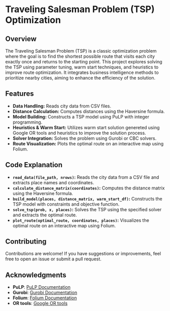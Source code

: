 # Traveling Salesman Problem (TSP) Optimization

## Overview

The Traveling Salesman Problem (TSP) is a classic optimization problem where the goal is to find the shortest possible route that visits each city exactly once and returns to the starting point. This project explores solving the TSP using parameter tuning, warm start techniques, and heuristics to improve route optimization. It integrates business intelligence methods to prioritize nearby cities, aiming to enhance the efficiency of the solution.

## Features

- **Data Handling:** Reads city data from CSV files.
- **Distance Calculation:** Computes distances using the Haversine formula.
- **Model Building:** Constructs a TSP model using PuLP with integer programming.
- **Heuristics & Warm Start:** Utilizes warm start solution genereted using Google OR tools and heuristics to improve the solution process.
- **Solver Integration:** Solves the problem using Gurobi or CBC solvers.
- **Route Visualization:** Plots the optimal route on an interactive map using Folium.

## Code Explanation

- **`read_data(file_path, nrows)`:** Reads the city data from a CSV file and extracts place names and coordinates.
- **`calculate_distance_matrix(coordinates)`:** Computes the distance matrix using the Haversine formula.
- **`build_model(places, distance_matrix, warm_start_df)`:** Constructs the TSP model with constraints and objective function.
- **`solve_tsp(prob, x, places)`:** Solves the TSP using the specified solver and extracts the optimal route.
- **`plot_route(optimal_route, coordinates, places)`:** Visualizes the optimal route on an interactive map using Folium.

## Contributing

Contributions are welcome! If you have suggestions or improvements, feel free to open an issue or submit a pull request.

## Acknowledgments

- **PuLP**: [PuLP Documentation](https://coin-or.github.io/pulp/)
- **Gurobi**: [Gurobi Documentation](https://www.gurobi.com/documentation/9.5/refman/)
- **Folium**: [Folium Documentation](https://python-visualization.github.io/folium/)
- **OR tools**: [Google OR tools](https://developers.google.com/optimization)
